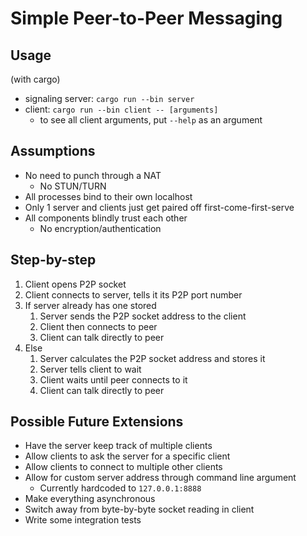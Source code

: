 # Simple Peer-to-Peer Messaging

## Usage
(with cargo)
- signaling server: `cargo run --bin server`
- client: `cargo run --bin client -- [arguments]`
  - to see all client arguments, put `--help` as an argument

## Assumptions
- No need to punch through a NAT
  - No STUN/TURN
- All processes bind to their own localhost
- Only 1 server and clients just get paired off first-come-first-serve
- All components blindly trust each other
  - No encryption/authentication

## Step-by-step
1. Client opens P2P socket
2. Client connects to server, tells it its P2P port number
3. If server already has one stored
   1. Server sends the P2P socket address to the client
   2. Client then connects to peer
   3. Client can talk directly to peer
4. Else
   1. Server calculates the P2P socket address and stores it
   2. Server tells client to wait
   3. Client waits until peer connects to it
   4. Client can talk directly to peer

## Possible Future Extensions
- Have the server keep track of multiple clients
- Allow clients to ask the server for a specific client
- Allow clients to connect to multiple other clients
- Allow for custom server address through command line argument
  - Currently hardcoded to `127.0.0.1:8888`
- Make everything asynchronous
- Switch away from byte-by-byte socket reading in client
- Write some integration tests
